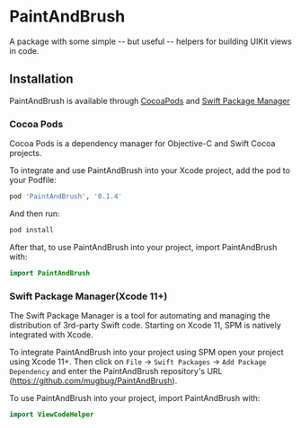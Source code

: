 # PaintAndBrush

A package with some simple -- but useful -- helpers for building UIKit views in code.

## Installation
PaintAndBrush is available through [CocoaPods](https://cocoapods.org/) and [Swift Package Manager](https://swift.org/package-manager/)
### Cocoa Pods
Cocoa Pods is a dependency manager for Objective-C and Swift Cocoa projects. 

To integrate and use PaintAndBrush into your Xcode project, add the pod to your Podfile:
```ruby
pod 'PaintAndBrush', '0.1.4'
```
And then run:
```ruby
pod install
```
After that, to use PaintAndBrush into your project, import PaintAndBrush with:
```swift
import PaintAndBrush
```
### Swift Package Manager(Xcode 11+)
The Swift Package Manager is a tool for automating and managing the distribution of 3rd-party Swift code. Starting on Xcode 11, SPM is natively integrated with Xcode.

To integrate PaintAndBrush into your project using SPM open your project using Xcode 11+. Then click on `File` -> `Swift Packages` -> `Add Package Dependency` and enter the PaintAndBrush repository's URL (https://github.com/mugbug/PaintAndBrush).

To use PaintAndBrush into your project, import PaintAndBrush with:
```swift
import ViewCodeHelper
```
